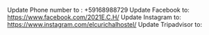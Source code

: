 Update Phone number to : +59168988729
Update Facebook to: https://www.facebook.com/2021E.C.H/
Update Instagram to: https://www.instagram.com/elcurichalhostel/
Update Tripadvisor to: